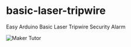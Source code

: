 # basic-laser-tripwire
Easy Arduino Basic Laser Tripwire Security Alarm

![Maker Tutor](https://youtu.be/7NfOCj2sPro)
